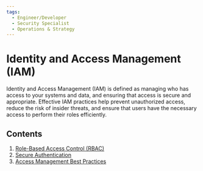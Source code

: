 ```yaml
---
tags:
  - Engineer/Developer
  - Security Specialist
  - Operations & Strategy
---
```


# Identity and Access Management (IAM)


Identity and Access Management (IAM) is defined as managing who has access to your systems and data, and ensuring that access is secure and appropriate. Effective IAM practices help prevent unauthorized access, reduce the risk of insider threats, and ensure that users have the necessary access to perform their roles efficiently.

## Contents

1. [Role-Based Access Control (RBAC)](./role-based-access-control.md)
2. [Secure Authentication](./secure-authentication.md)
3. [Access Management Best Practices](./access-management-best-practices.md)